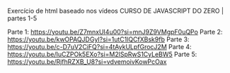 Exercício de html baseado nos vídeos CURSO DE JAVASCRIPT DO ZERO | partes 1-5

 Parte 1: https://youtu.be/Z7mnxUI4u00?si=mnJ9Z9VMgpF0uQPo
 Parte 2: https://youtu.be/kwOPAQJDGyI?si=1utC1lQCfXBsk9fb
 Parte 3: https://youtu.be/c-D7uV2CiFQ?si=4tAykULpfGrocJ2M
 Parte 4: https://youtu.be/IuCZPOk5EXo?si=M2lSpRwS1CyLeBW5
 Parte 5: https://youtu.be/RjfhRZXB_U8?si=vdvemoivKowPcOax
